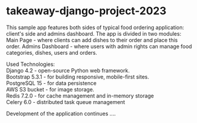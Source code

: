 # takeaway-django-project-2023
 
This sample app features both sides of typical food ordering application:</br>
   client's side and admins dashboard.
The app is divided in two modules:
   Main Page - where clients can add dishes to their order and place this order.
   Admins Dashboard - where users with admin rights can manage food categories, dishes, users and orders.

Used Technologies:</br>
 Django 4.2 - open-source Python web framework.</br>
 Bootstrap 5.3.1 - for building responsive, mobile-first sites.</br>
 PostgreSQL 15 - for data persistence</br>
 AWS S3 bucket - for image storage.</br>
 Redis 7.2.0 - for cache management and in-memory storage</br>
 Celery 6.0 - distributed task queue management</br>
 
Development of the application continues .... 
 
